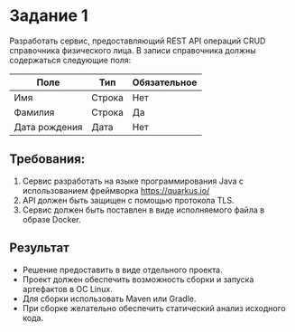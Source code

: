 # Задание 1
Разработать сервис, предоставляющий REST API операций CRUD справочника физического лица.
В записи справочника должны содержаться следующие поля:

|Поле|Тип|Обязательное|
|---|---|---|
|Имя|Строка|Нет|
|Фамилия|Строка|Да|
|Дата рождения|Дата|Нет|

## Требования:
1. Сервис разработать на языке программирования Java с использованием фреймворка https://quarkus.io/
2. API должен быть защищен с помощью протокола TLS.
3. Сервис должен быть поставлен в виде исполняемого файла в образе Docker.

## Результат
- Решение предоставить в виде отдельного проекта.
- Проект должен обеспечить возможность сборки и запуска артефактов в ОС Linux.
- Для сборки использовать Maven или Gradle.
- При сборке желательно обеспечить статический анализ исходного кода.
